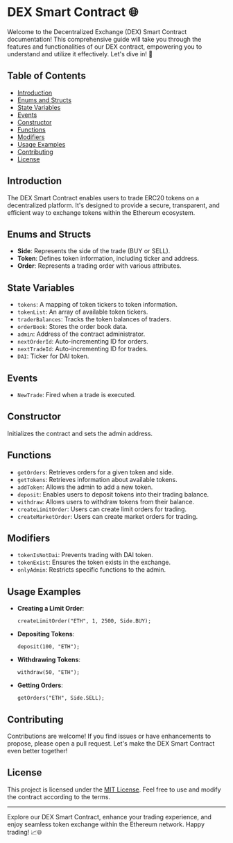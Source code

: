 # DEX Smart Contract 🌐

Welcome to the Decentralized Exchange (DEX) Smart Contract documentation! This comprehensive guide will take you through the features and functionalities of our DEX contract, empowering you to understand and utilize it effectively. Let's dive in! 🚀

## Table of Contents

- [Introduction](#introduction)
- [Enums and Structs](#enums-and-structs)
- [State Variables](#state-variables)
- [Events](#events)
- [Constructor](#constructor)
- [Functions](#functions)
- [Modifiers](#modifiers)
- [Usage Examples](#usage-examples)
- [Contributing](#contributing)
- [License](#license)

## Introduction

The DEX Smart Contract enables users to trade ERC20 tokens on a decentralized platform. It's designed to provide a secure, transparent, and efficient way to exchange tokens within the Ethereum ecosystem.

## Enums and Structs

- **Side**: Represents the side of the trade (BUY or SELL).
- **Token**: Defines token information, including ticker and address.
- **Order**: Represents a trading order with various attributes.

## State Variables

- `tokens`: A mapping of token tickers to token information.
- `tokenList`: An array of available token tickers.
- `traderBalances`: Tracks the token balances of traders.
- `orderBook`: Stores the order book data.
- `admin`: Address of the contract administrator.
- `nextOrderId`: Auto-incrementing ID for orders.
- `nextTradeId`: Auto-incrementing ID for trades.
- `DAI`: Ticker for DAI token.

## Events

- `NewTrade`: Fired when a trade is executed.

## Constructor

Initializes the contract and sets the admin address.

## Functions

- `getOrders`: Retrieves orders for a given token and side.
- `getTokens`: Retrieves information about available tokens.
- `addToken`: Allows the admin to add a new token.
- `deposit`: Enables users to deposit tokens into their trading balance.
- `withdraw`: Allows users to withdraw tokens from their balance.
- `createLimitOrder`: Users can create limit orders for trading.
- `createMarketOrder`: Users can create market orders for trading.

## Modifiers

- `tokenIsNotDai`: Prevents trading with DAI token.
- `tokenExist`: Ensures the token exists in the exchange.
- `onlyAdmin`: Restricts specific functions to the admin.

## Usage Examples

- **Creating a Limit Order**:
  ```solidity
  createLimitOrder("ETH", 1, 2500, Side.BUY);
  ```

- **Depositing Tokens**:
  ```solidity
  deposit(100, "ETH");
  ```

- **Withdrawing Tokens**:
  ```solidity
  withdraw(50, "ETH");
  ```

- **Getting Orders**:
  ```solidity
  getOrders("ETH", Side.SELL);
  ```

## Contributing

Contributions are welcome! If you find issues or have enhancements to propose, please open a pull request. Let's make the DEX Smart Contract even better together!

## License

This project is licensed under the [MIT License](LICENSE). Feel free to use and modify the contract according to the terms.

---

Explore our DEX Smart Contract, enhance your trading experience, and enjoy seamless token exchange within the Ethereum network. Happy trading! 📈🌐
